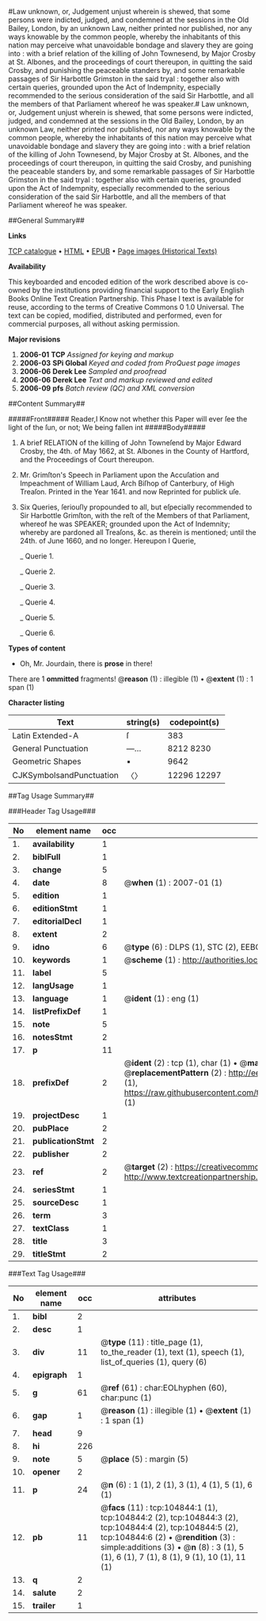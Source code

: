 #Law unknown, or, Judgement unjust wherein is shewed, that some persons were indicted, judged, and condemned at the sessions in the Old Bailey, London, by an unknown Law, neither printed nor published, nor any ways knowable by the common people, whereby the inhabitants of this nation may perceive what unavoidable bondage and slavery they are going into : with a brief relation of the killing of John Townesend, by Major Crosby at St. Albones, and the proceedings of court thereupon, in quitting the said Crosby, and punishing the peaceable standers by, and some remarkable passages of Sir Harbottle Grimston in the said tryal : together also with certain queries, grounded upon the Act of Indempnity, especially recommended to the serious consideration of the said Sir Harbottle, and all the members of that Parliament whereof he was speaker.#
Law unknown, or, Judgement unjust wherein is shewed, that some persons were indicted, judged, and condemned at the sessions in the Old Bailey, London, by an unknown Law, neither printed nor published, nor any ways knowable by the common people, whereby the inhabitants of this nation may perceive what unavoidable bondage and slavery they are going into : with a brief relation of the killing of John Townesend, by Major Crosby at St. Albones, and the proceedings of court thereupon, in quitting the said Crosby, and punishing the peaceable standers by, and some remarkable passages of Sir Harbottle Grimston in the said tryal : together also with certain queries, grounded upon the Act of Indempnity, especially recommended to the serious consideration of the said Sir Harbottle, and all the members of that Parliament whereof he was speaker.

##General Summary##

**Links**

[TCP catalogue](http://www.ota.ox.ac.uk/tcp/)  • 
[HTML](http://tei.it.ox.ac.uk/tcp/Texts-HTML/free/A49/A49746.html)  • 
[EPUB](http://tei.it.ox.ac.uk/tcp/Texts-EPUB/free/A49/A49746.epub) • 
[Page images (Historical Texts)](https://data.historicaltexts.jisc.ac.uk/view?pubId=eebo-16144337e&pageId=eebo-16144337e-104844-1)

**Availability**

This keyboarded and encoded edition of the
	       work described above is co-owned by the institutions
	       providing financial support to the Early English Books
	       Online Text Creation Partnership. This Phase I text is
	       available for reuse, according to the terms of Creative
	       Commons 0 1.0 Universal. The text can be copied,
	       modified, distributed and performed, even for
	       commercial purposes, all without asking permission.

**Major revisions**

1. __2006-01__ __TCP__ *Assigned for keying and markup*
1. __2006-03__ __SPi Global__ *Keyed and coded from ProQuest page images*
1. __2006-06__ __Derek Lee__ *Sampled and proofread*
1. __2006-06__ __Derek Lee__ *Text and markup reviewed and edited*
1. __2006-09__ __pfs__ *Batch review (QC) and XML conversion*

##Content Summary##

#####Front#####
Reader,I Know not whether this Paper will ever ſee the light of the ſun, or not; We being fallen int
#####Body#####

1. A brief RELATION of the killing of John Towneſend by Major Edward Crosby, the 4th. of May 1662, at St. Albones in the County of Hartford, and the Proceedings of Court thereupon.

1. Mr. Grimſton's Speech in Parliament upon the Accuſation and Impeachment of William Laud, Arch Biſhop of Canterbury, of High Treaſon. Printed in the Year 1641. and now Reprinted for publick uſe.

1. Six Queries, ſeriouſly propounded to all, but eſpecially recommended to Sir Harbottle Grimſton, with the reſt of the Members of that Parliament, whereof he was SPEAKER; grounded upon the Act of Indemnity; whereby are pardoned all Treaſons, &c. as therein is mentioned; until the 24th. of June 1660, and no longer. Hereupon I Querie,

    _ Querie 1.

    _ Querie 2.

    _ Querie 3.

    _ Querie 4.

    _ Querie 5.

    _ Querie 6.

**Types of content**

  * Oh, Mr. Jourdain, there is **prose** in there!

There are 1 **ommitted** fragments! 
 @__reason__ (1) : illegible (1)  •  @__extent__ (1) : 1 span (1)

**Character listing**


|Text|string(s)|codepoint(s)|
|---|---|---|
|Latin Extended-A|ſ|383|
|General Punctuation|—…|8212 8230|
|Geometric Shapes|▪|9642|
|CJKSymbolsandPunctuation|〈〉|12296 12297|

##Tag Usage Summary##

###Header Tag Usage###

|No|element name|occ|attributes|
|---|---|---|---|
|1.|__availability__|1||
|2.|__biblFull__|1||
|3.|__change__|5||
|4.|__date__|8| @__when__ (1) : 2007-01 (1)|
|5.|__edition__|1||
|6.|__editionStmt__|1||
|7.|__editorialDecl__|1||
|8.|__extent__|2||
|9.|__idno__|6| @__type__ (6) : DLPS (1), STC (2), EEBO-CITATION (1), OCLC (1), VID (1)|
|10.|__keywords__|1| @__scheme__ (1) : http://authorities.loc.gov/ (1)|
|11.|__label__|5||
|12.|__langUsage__|1||
|13.|__language__|1| @__ident__ (1) : eng (1)|
|14.|__listPrefixDef__|1||
|15.|__note__|5||
|16.|__notesStmt__|2||
|17.|__p__|11||
|18.|__prefixDef__|2| @__ident__ (2) : tcp (1), char (1)  •  @__matchPattern__ (2) : ([0-9\-]+):([0-9IVX]+) (1), (.+) (1)  •  @__replacementPattern__ (2) : http://eebo.chadwyck.com/downloadtiff?vid=$1&page=$2 (1), https://raw.githubusercontent.com/textcreationpartnership/Texts/master/tcpchars.xml#$1 (1)|
|19.|__projectDesc__|1||
|20.|__pubPlace__|2||
|21.|__publicationStmt__|2||
|22.|__publisher__|2||
|23.|__ref__|2| @__target__ (2) : https://creativecommons.org/publicdomain/zero/1.0/ (1), http://www.textcreationpartnership.org/docs/. (1)|
|24.|__seriesStmt__|1||
|25.|__sourceDesc__|1||
|26.|__term__|3||
|27.|__textClass__|1||
|28.|__title__|3||
|29.|__titleStmt__|2||


###Text Tag Usage###

|No|element name|occ|attributes|
|---|---|---|---|
|1.|__bibl__|2||
|2.|__desc__|1||
|3.|__div__|11| @__type__ (11) : title_page (1), to_the_reader (1), text (1), speech (1), list_of_queries (1), query (6)|
|4.|__epigraph__|1||
|5.|__g__|61| @__ref__ (61) : char:EOLhyphen (60), char:punc (1)|
|6.|__gap__|1| @__reason__ (1) : illegible (1)  •  @__extent__ (1) : 1 span (1)|
|7.|__head__|9||
|8.|__hi__|226||
|9.|__note__|5| @__place__ (5) : margin (5)|
|10.|__opener__|2||
|11.|__p__|24| @__n__ (6) : 1 (1), 2 (1), 3 (1), 4 (1), 5 (1), 6 (1)|
|12.|__pb__|11| @__facs__ (11) : tcp:104844:1 (1), tcp:104844:2 (2), tcp:104844:3 (2), tcp:104844:4 (2), tcp:104844:5 (2), tcp:104844:6 (2)  •  @__rendition__ (3) : simple:additions (3)  •  @__n__ (8) : 3 (1), 5 (1), 6 (1), 7 (1), 8 (1), 9 (1), 10 (1), 11 (1)|
|13.|__q__|2||
|14.|__salute__|2||
|15.|__trailer__|1||
